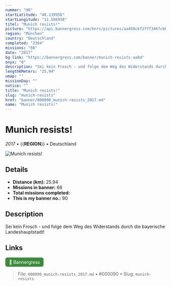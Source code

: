 ```yaml
---
nummer: "90"
startLatitude: "48.139956"
startLongitude: "11.586938"
titel: "Munich resists!"
picture: "https://api.bannergress.com/bnrs/pictures/aa450cbf2fff346fcbba9f846ff0b53f"
region: "München"
country: "Deutschland"
completed: "2364"
missions: "66"
date: "2017"
bg-link: "https://bannergress.com/banner/munich-resists-aa8d"
onyx: "0"
description: "Sei kein Frosch - und folge dem Weg des Widerstands durch die bayerische Landeshauptstadt!"
lengthKMeters: "25,94"
umap: ""
missionDay: ""
notice: ""
title: "Munich resists!"
slug: "munich-resists"
href: "banner/000090_munich-resists_2017.md"
name: "Munich resists!"
---
```

# Munich resists!

*2017* • {{__REGION__}} • Deutschland

![Munich resists!](https://api.bannergress.com/bnrs/pictures/aa450cbf2fff346fcbba9f846ff0b53f)



## Details
- **Distance (km):** 25.94
- **Missions in banner:** 66
- **Total missions completed:** 
- **This is my banner no.:** 90



## Description
Sei kein Frosch - und folge dem Weg des Widerstands durch die bayerische Landeshauptstadt!



## Links
<a href="https://bannergress.com/banner/munich-resists-aa8d" target="_blank" style="display:inline-block;margin-right:8px;padding:6px 12px;background:#3c8b3c;color:#fff;text-decoration:none;border-radius:6px;">🔗 Bannergress</a>



> File: `000090_munich-resists_2017.md` • #000090 • Slug: `munich-resists`
